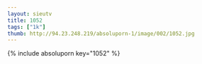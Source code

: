```yaml
--- 
layout: sieutv
title: 1052
tags: ["1k"]
thumb: http://94.23.248.219/absoluporn-1/image/002/1052.jpg
---
```

{% include absoluporn key="1052" %} 
